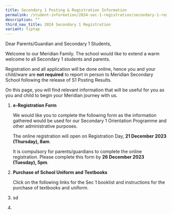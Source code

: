 ```yaml
---
title: Secondary 1 Posting & Registration Information
permalink: /student-information/2024-sec-1-registration/secondary-1-registration/
description: ""
third_nav_title: 2024 Secondary 1 Registration
variant: tiptap
---
```

<p>Dear Parents/Guardian and Secondary 1 Students,</p><p>Welcome to our Meridian Family. The school would like to extend a warm welcome to all Secondary 1 students and parents.</p><p>Registration and all application will be done online, hence you and your child/ware are <strong>not required</strong> to report in person to Meridian Secondary School following the release of S1 Posting Results.</p><p>On this page, you will find relevant information that will be useful for you as you and child to begin your Meridian journey with us.</p><p></p><ol data-tight="true" class="tight"><li><p><strong>e-Registration Form</strong></p><p>We would like you to complete the following form as the information gathered would be used for our Secondary 1 Orientation Programme and other administrative purposes. </p><p>The online registration will open on Registration Day, <strong>21 December 2023 (Thursday), 8am</strong>. </p><p>It is compulsory for parents/guardians to complete the online registration. Please complete this form by <strong>26 December 2023 (Tuesday), 5pm</strong>.</p><p></p></li><li><p><strong>Purchase of School Uniform and Textbooks</strong></p><p>Click on the following links for the Sec 1 booklist and instructions for the purchase of textbooks and uniform.</p><p>  </p></li><li><p>sd</p></li><li><p></p></li></ol><p></p><p></p>